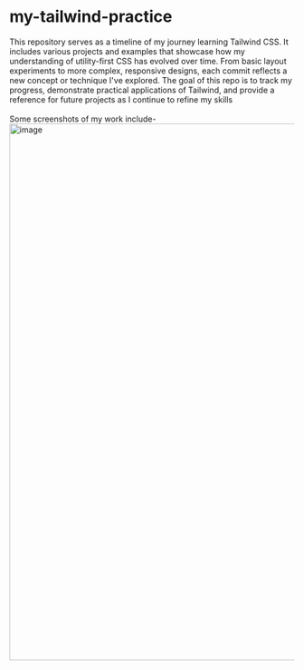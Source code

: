 # my-tailwind-practice
This repository serves as a timeline of my journey learning Tailwind CSS. It includes various projects and examples that showcase how my understanding of utility-first CSS has evolved over time. From basic layout experiments to more complex, responsive designs, each commit reflects a new concept or technique I've explored. The goal of this repo is to track my progress, demonstrate practical applications of Tailwind, and provide a reference for future projects as I continue to refine my skills
<br>
<br> 
Some screenshots of my work include-
<br> 
<img width="947" alt="image" src="https://github.com/user-attachments/assets/3a3e3e60-9b24-457d-9bbe-ab32313d6c5e">
